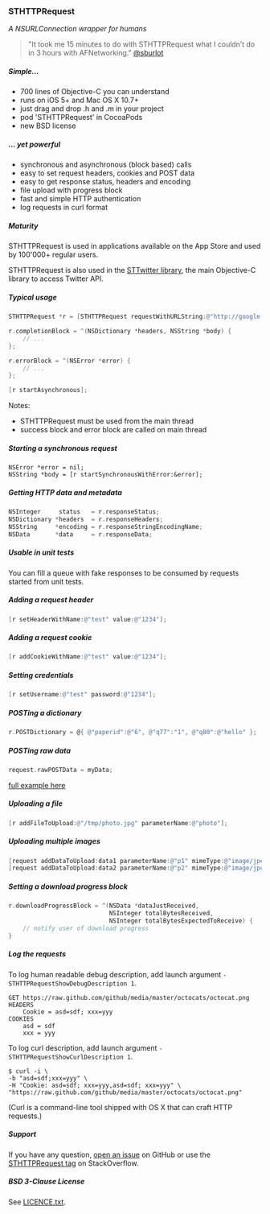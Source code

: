 ### STHTTPRequest

_A NSURLConnection wrapper for humans_

> "It took me 15 minutes to do with STHTTPRequest what I couldn’t do in 3 hours with AFNetworking." [@sburlot](https://twitter.com/sburlot/status/431816832144900096)

##### Simple...

-   700 lines of Objective-C you can understand
-   runs on iOS 5+ and Mac OS X 10.7+
-   just drag and drop .h and .m in your project
-   pod 'STHTTPRequest' in CocoaPods
-   new BSD license

##### ... yet powerful

-   synchronous and asynchronous (block based) calls
-   easy to set request headers, cookies and POST data
-   easy to get response status, headers and encoding
-   file upload with progress block
-   fast and simple HTTP authentication
-   log requests in curl format

##### Maturity

STHTTPRequest is used in applications available on the App Store and used by 100'000+ regular users.

STHTTPRequest is also used in the [STTwitter library](https://github.com/nst/STTwitter), the main Objective-C library to access Twitter API.

##### Typical usage

```Objective-C
STHTTPRequest *r = [STHTTPRequest requestWithURLString:@"http://google.com"];

r.completionBlock = ^(NSDictionary *headers, NSString *body) {
    // ...
};

r.errorBlock = ^(NSError *error) {
    // ...
};

[r startAsynchronous];
```
Notes:

- STHTTPRequest must be used from the main thread
- success block and error block are called on main thread

##### Starting a synchronous request

    NSError *error = nil;
    NSString *body = [r startSynchronousWithError:&error];

##### Getting HTTP data and metadata

```Objective-C
NSInteger     status   = r.responseStatus;
NSDictionary *headers  = r.responseHeaders;
NSString     *encoding = r.responseStringEncodingName;
NSData       *data     = r.responseData;
```

##### Usable in unit tests

You can fill a queue with fake responses to be consumed by requests started from unit tests.

##### Adding a request header

```Objective-C
[r setHeaderWithName:@"test" value:@"1234"];
```

##### Adding a request cookie

```Objective-C
[r addCookieWithName:@"test" value:@"1234"];
```

##### Setting credentials

```Objective-C
[r setUsername:@"test" password:@"1234"];
```

##### POSTing a dictionary

```Objective-C
r.POSTDictionary = @{ @"paperid":@"6", @"q77":"1", @"q80":@"hello" };
```

##### POSTing raw data

```Objective-C
request.rawPOSTData = myData;
```

[full example here](http://stackoverflow.com/questions/19176289/sthttprequest-how-to-postdata-not-key-value/19226132#19226132)

##### Uploading a file

```Objective-C
[r addFileToUpload:@"/tmp/photo.jpg" parameterName:@"photo"];
```

##### Uploading multiple images

```Objective-C
[request addDataToUpload:data1 parameterName:@"p1" mimeType:@"image/jpeg" fileName:@"name1"];
[request addDataToUpload:data2 parameterName:@"p2" mimeType:@"image/jpeg" fileName:@"name2"];
```

##### Setting a download progress block

```Objective-C
r.downloadProgressBlock = ^(NSData *dataJustReceived,
                            NSInteger totalBytesReceived,
                            NSInteger totalBytesExpectedToReceive) {
    // notify user of download progress
}
```

##### Log the requests

To log human readable debug description, add launch argument `-STHTTPRequestShowDebugDescription 1`.

    GET https://raw.github.com/github/media/master/octocats/octocat.png
    HEADERS
        Cookie = asd=sdf; xxx=yyy
    COOKIES
        asd = sdf
        xxx = yyy

To log curl description, add launch argument `-STHTTPRequestShowCurlDescription 1`.

    $ curl -i \
    -b "asd=sdf;xxx=yyy" \
    -H "Cookie: asd=sdf; xxx=yyy,asd=sdf; xxx=yyy" \
    "https://raw.github.com/github/media/master/octocats/octocat.png"

(Curl is a command-line tool shipped with OS X that can craft HTTP requests.)

##### Support

If you have any question, [open an issue](https://github.com/nst/STHTTPRequest/issues/new) on GitHub or use the [STHTTPRequest tag](http://stackoverflow.com/questions/tagged/sthttprequest) on StackOverflow.

##### BSD 3-Clause License

See [LICENCE.txt](LICENCE.txt).
